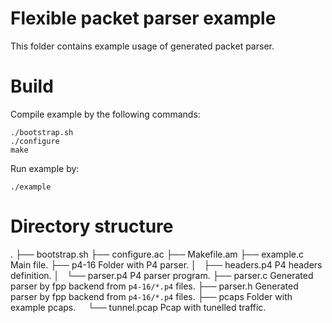 # Flexible packet parser example

This folder contains example usage of generated packet parser.

# Build

Compile example by the following commands:

```
./bootstrap.sh
./configure
make
```

Run example by:

```
./example
```

# Directory structure

.
├── bootstrap.sh
├── configure.ac
├── Makefile.am
├── example.c           Main file.
├── p4-16               Folder with P4 parser.
│   ├── headers.p4      P4 headers definition.
│   └── parser.p4       P4 parser program.
├── parser.c            Generated parser by fpp backend from `p4-16/*.p4` files.
├── parser.h            Generated parser by fpp backend from `p4-16/*.p4` files.
├── pcaps               Folder with example pcaps.
    └── tunnel.pcap     Pcap with tunelled traffic.

